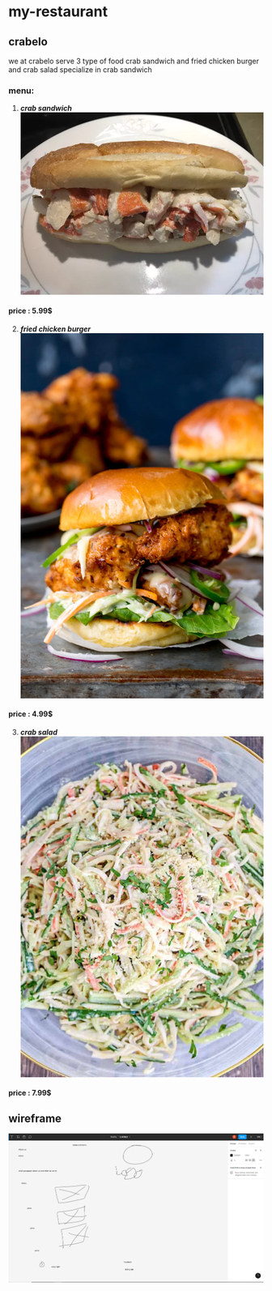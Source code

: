 # my-restaurant
##      **crabelo**
we at crabelo  serve 3 type of food  crab sandwich and fried chicken burger and crab salad specialize in crab sandwich
### menu:
1. **_crab sandwich_** ![crab sandwich](./photo/c1.webp)
#### **price** : 5.99$ 

2. **_fried chicken burger_** ![fried chicken burger](./photo/c3.webp)
#### **price** : 4.99$
3. **_crab salad_** ![crab salad](./photo/c2.jpg)
#### **price** : 7.99$

## wireframe 
![Wireframe](./photo/wireframe.png)